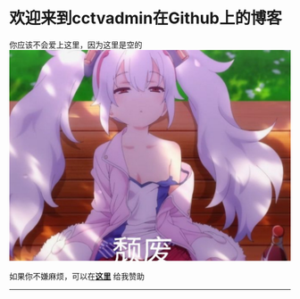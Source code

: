 # 欢迎来到cctvadmin在Github上的博客

你应该不会爱上这里，因为这里是空的
![](1008367a212eb6df.jpg)

如果你不嫌麻烦，可以在[**这里**](weixin.png) 给我赞助


-----------------------------------------------------
